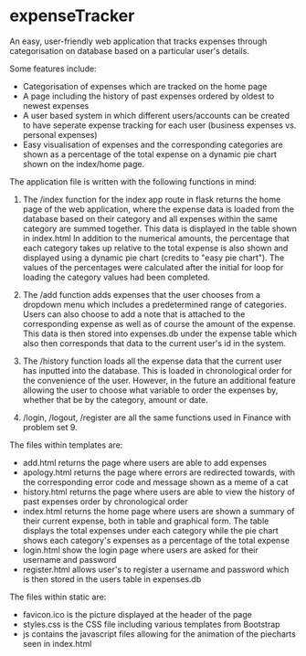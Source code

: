# expenseTracker
An easy, user-friendly web application that tracks expenses through categorisation on database based on a particular user's details. 

Some features include:
- Categorisation of expenses which are tracked on the home page
- A page including the history of past expenses ordered by oldest to newest expenses
- A user based system in which different users/accounts can be created to have seperate expense tracking for each user (business expenses vs. personal expenses)
- Easy visualisation of expenses and the corresponding categories are shown as a percentage of the total expense on a dynamic pie chart shown on the index/home page.


The application file is written with the following functions in mind:
1. The /index function for the index app route in flask returns the home page of the web application, where the expense data is loaded from the database based on their category and all expenses within the same category 
are summed together. This data is displayed in the table shown in index.html
In addition to the numerical amounts, the percentage that each category takes up relative to the total expense is also shown and displayed using a dynamic pie chart (credits to "easy pie chart"). The values of the percentages
were calculated after the initial for loop for loading the category values had been completed.

2. The /add function adds expenses that the user chooses from a dropdown menu which includes a predetermined range of categories. Users can also choose to add a note that is attached to the corresponding expense
as well as of course the amount of the expense. This data is then stored into expenses.db under the expense table which also then corresponds that data to the current user's id in the system. 

3. The /history function loads all the expense data that the current user has inputted into the database. This is loaded in chronological order for the convenience of the user. However, in the future an additional feature allowing
the user to choose what variable to order the expenses by, whether that be by the category, amount or date.

4. /login, /logout, /register are all the same functions used in Finance with problem set 9.


The files within templates are:
- add.html returns the page where users are able to add expenses
- apology.html returns the page where errors are redirected towards, with the corresponding error code and message shown as a meme of a cat
- history.html returns the page where users are able to view the history of past expenses order by chronological order
- index.html returns the home page where users are shown a summary of their current expense, both in table and graphical form. The table displays the total expenses under each category while the pie chart shows each category's expenses
as a percentage of the total expense
- login.html show the login page where users are asked for their username and password
- register.html allows user's to register a username and password which is then stored in the users table in expenses.db

The files within static are:
- favicon.ico is the picture displayed at the header of the page
- styles.css is the CSS file including various templates from Bootstrap
- js contains the javascript files allowing for the animation of the piecharts seen in index.html 

